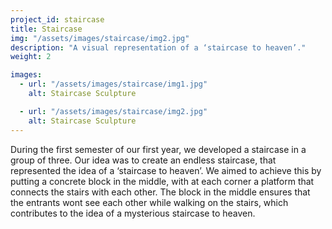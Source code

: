 ```yaml
---
project_id: staircase
title: Staircase
img: "/assets/images/staircase/img2.jpg"
description: "A visual representation of a ‘staircase to heaven’."
weight: 2

images:
  - url: "/assets/images/staircase/img1.jpg"
    alt: Staircase Sculpture

  - url: "/assets/images/staircase/img2.jpg"
    alt: Staircase Sculpture
---
```


During the first semester of our first year, we developed a staircase in a group of three. Our idea was to create an endless staircase, that represented the idea of a ‘staircase to heaven’. We aimed to achieve this by putting a concrete block in the middle, with at each corner a platform that connects the stairs with each other. The block in the middle ensures that the entrants wont see each other while walking on the stairs, which contributes to the idea of a mysterious staircase to heaven.

